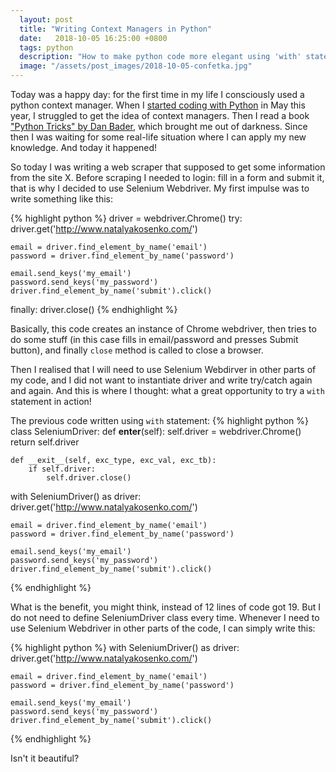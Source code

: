 ```yaml
---
  layout: post
  title: "Writing Context Managers in Python"
  date:   2018-10-05 16:25:00 +0800
  tags: python
  description: "How to make python code more elegant using 'with' statement"
  image: "/assets/post_images/2018-10-05-confetka.jpg"
---
```


Today was a happy day: for the first time in my life I consciously used a python context manager. When I [started coding with Python](http://www.natalyakosenko.com/2018-05-31-falling-in-love-with-python) in May this year, I struggled to get the idea of context managers. Then I read a book ["Python Tricks" by Dan Bader](https://realpython.com/products/python-tricks-book/), which brought me out of darkness. Since then I was waiting for some real-life situation where I can apply my new knowledge. And today it happened!

So today I was writing a web scraper that supposed to get some information from the site X. Before scraping I needed to login: fill in a form and submit it, that is why I decided to use Selenium Webdriver. My first impulse was to write something like this:

{% highlight python %}
driver = webdriver.Chrome()
try:
    driver.get('http://www.natalyakosenko.com/')

    email = driver.find_element_by_name('email')
    password = driver.find_element_by_name('password')

    email.send_keys('my_email')
    password.send_keys('my_password')
    driver.find_element_by_name('submit').click()
finally:
    driver.close()
{% endhighlight %}

Basically, this code creates an instance of Chrome webdriver, then tries to do some stuff (in this case fills in email/password and presses Submit button), and finally `close` method is called to close a browser.

Then I realised that I will need to use Selenium Webdirver in other parts of my code, and I did not want to instantiate driver and write try/catch again and again. And this is where I thought: what a great opportunity to try a `with` statement in action!

The previous code written using `with` statement:
{% highlight python %}
class SeleniumDriver:
    def __enter__(self):
        self.driver = webdriver.Chrome()
        return self.driver

    def __exit__(self, exc_type, exc_val, exc_tb):
        if self.driver:
            self.driver.close()


with SeleniumDriver() as driver:
    driver.get('http://www.natalyakosenko.com/')

    email = driver.find_element_by_name('email')
    password = driver.find_element_by_name('password')

    email.send_keys('my_email')
    password.send_keys('my_password')
    driver.find_element_by_name('submit').click()
{% endhighlight %}

What is the benefit, you might think, instead of 12 lines of code got 19. But I do not need to define SeleniumDriver class every time. Whenever I need to use Selenium Webdriver in other parts of the code, I can simply write this:

{% highlight python %}
with SeleniumDriver() as driver:
    driver.get('http://www.natalyakosenko.com/')

    email = driver.find_element_by_name('email')
    password = driver.find_element_by_name('password')

    email.send_keys('my_email')
    password.send_keys('my_password')
    driver.find_element_by_name('submit').click()
{% endhighlight %}

Isn't it beautiful?
